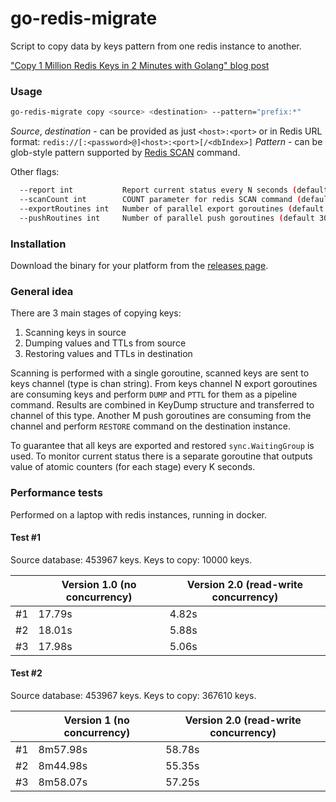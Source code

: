 # go-redis-migrate

Script to copy data by keys pattern from one redis instance to another.

["Copy 1 Million Redis Keys in 2 Minutes with Golang" blog post](https://blog.dclg.net/copy-1-million-redis-keys-in-2-minutes-with-golang)

### Usage

```bash
go-redis-migrate copy <source> <destination> --pattern="prefix:*"
```

*Source*, *destination* - can be provided as just `<host>:<port>` or in Redis URL format: `redis://[:<password>@]<host>:<port>[/<dbIndex>]` 
*Pattern* - can be glob-style pattern supported by [Redis SCAN](https://redis.io/commands/scan) command.

Other flags:
```bash
  --report int           Report current status every N seconds (default 1)
  --scanCount int        COUNT parameter for redis SCAN command (default 100)
  --exportRoutines int   Number of parallel export goroutines (default 30)
  --pushRoutines int     Number of parallel push goroutines (default 30)
```

### Installation

Download the binary for your platform from the [releases page](https://github.com/obukhov/go-redis-migrate/releases).

### General idea

There are 3 main stages of copying keys:
1. Scanning keys in source
2. Dumping values and TTLs from source
3. Restoring values and TTLs in destination

Scanning is performed with a single goroutine, scanned keys are sent to keys channel (type is chan string). From keys 
channel N export goroutines are consuming keys and perform `DUMP` and `PTTL` for them as a pipeline command. Results
are combined in KeyDump structure and transferred to channel of this type. Another M push goroutines are consuming from 
the channel and perform `RESTORE` command on the destination instance.

To guarantee that all keys are exported and restored `sync.WaitingGroup` is used. To monitor current status there is a
separate goroutine that outputs value of atomic counters (for each stage) every K seconds. 

### Performance tests

Performed on a laptop with redis instances, running in docker.

#### Test #1
Source database: 453967 keys.
Keys to copy:     10000 keys.

|    | Version 1.0 (no concurrency) | Version 2.0 (read-write concurrency) |
|----|------------------------------|--------------------------------------|
| #1 |                       17.79s |                                4.82s |
| #2 |                       18.01s |                                5.88s |
| #3 |                       17.98s |                                5.06s |

#### Test #2
Source database: 453967 keys.
Keys to copy:    367610 keys.

|    | Version 1 (no concurrency) | Version 2.0 (read-write concurrency) |
|----|----------------------------|--------------------------------------|
| #1 |                   8m57.98s |                               58.78s |
| #2 |                   8m44.98s |                               55.35s |
| #3 |                   8m58.07s |                               57.25s |

